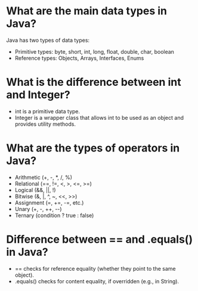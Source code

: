# What are the main data types in Java?

Java has two types of data types:

-   Primitive types: byte, short, int, long, float, double, char, boolean
-   Reference types: Objects, Arrays, Interfaces, Enums

# What is the difference between int and Integer?

-   int is a primitive data type.
-   Integer is a wrapper class that allows int to be used as an object and provides utility methods.

# What are the types of operators in Java?

-   Arithmetic (+, -, \*, /, %)
-   Relational (==, !=, <, >, <=, >=)
-   Logical (&&, ||, !)
-   Bitwise (&, |, ^, ~, <<, >>)
-   Assignment (=, +=, -=, etc.)
-   Unary (+, -, ++, --)
-   Ternary (condition ? true : false)

# Difference between == and .equals() in Java?

-   == checks for reference equality (whether they point to the same object).
-   .equals() checks for content equality, if overridden (e.g., in String).
